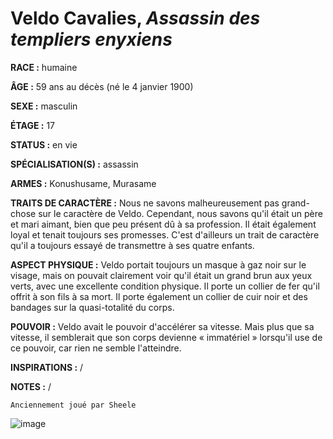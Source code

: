# Veldo Cavalies, *Assassin des templiers enyxiens*

**RACE :** humaine

**ÂGE :** 59 ans au décès (né le 4 janvier 1900)

**SEXE :** masculin

**ÉTAGE :** 17

**STATUS :** en vie

**SPÉCIALISATION(S) :** assassin

**ARMES :** Konushusame, Murasame

**TRAITS DE CARACTÈRE :** Nous ne savons malheureusement pas grand-chose sur le caractère de Veldo. Cependant, nous savons qu'il était un père et mari aimant, bien que peu présent dû à sa profession. Il était également loyal et tenait toujours ses promesses. C'est d'ailleurs un trait de caractère qu'il a toujours essayé de transmettre à ses quatre enfants.

**ASPECT PHYSIQUE :** Veldo portait toujours un masque à gaz noir sur le visage, mais on pouvait clairement voir qu'il était un grand brun aux yeux verts, avec une excellente condition physique. Il porte un collier de fer qu'il offrit à son fils à sa mort. Il porte également un collier de cuir noir et des bandages sur la quasi-totalité du corps.

**POUVOIR :** Veldo avait le pouvoir d'accélérer sa vitesse. Mais plus que sa vitesse, il semblerait que son corps devienne « immatériel » lorsqu'il use de ce pouvoir, car rien ne semble l'atteindre.

**INSPIRATIONS :** /

**NOTES :** /

`Anciennement joué par Sheele`

![image](https://enyxia.alkanife.fr/images/characters/veldo.png)
